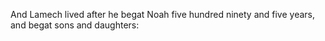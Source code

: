 And Lamech lived after he begat Noah five hundred ninety and five years, and begat sons and daughters:

